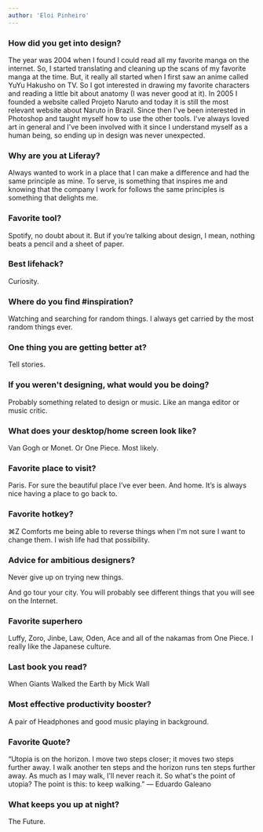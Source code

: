 ```yaml
---
author: 'Eloi Pinheiro'
---
```


### How did you get into design?

The year was 2004 when I found I could read all my favorite manga on the internet. So, I started translating and cleaning up the scans of my favorite manga at the time. But, it really all started when I first saw an anime called YuYu Hakusho on TV. So I got interested in drawing my favorite characters and reading a little bit about anatomy (I was never good at it). In 2005 I founded a website called Projeto Naruto and today it is still the most relevant website about Naruto in Brazil. Since then I've been interested in Photoshop and taught myself how to use the other tools. I've always loved art in general and I've been involved with it since I understand myself as a human being, so ending up in design was never unexpected.


### Why are you at Liferay?

Always wanted to work in a place that I can make a difference and had the same principle as mine. To serve, is something that inspires me and knowing that the company I work for follows the same principles is something that delights me.


### Favorite tool?

Spotify, no doubt about it. But if you’re talking about design, I mean, nothing beats a pencil and a sheet of paper.


### Best lifehack?

Curiosity.


### Where do you find #inspiration?

Watching and searching for random things. I always get carried by the most random things ever.


### One thing you are getting better at?

Tell stories.


### If you weren't designing, what would you be doing?

Probably something related to design or music. Like an manga editor or music critic.


### What does your desktop/home screen look like?

Van Gogh or Monet. Or One Piece. Most likely.


### Favorite place to visit?

Paris. For sure the beautiful place I’ve ever been. And home. It’s is always nice having a place to go back to.


### Favorite hotkey?

⌘Z Comforts me being able to reverse things when I'm not sure I want to change them. I wish life had that possibility.


### Advice for ambitious designers?

Never give up on trying new things.

And go tour your city. You will probably see different things that you will see on the Internet.


### Favorite superhero

Luffy, Zoro, Jinbe, Law, Oden, Ace and all of the nakamas from One Piece. I really like the Japanese culture.


### Last book you read?

When Giants Walked the Earth by Mick Wall


### Most effective productivity booster?

A pair of Headphones and good music playing in background.


### Favorite Quote?

“Utopia is on the horizon. I move two steps closer; it moves two steps further away. I walk another ten steps and the horizon runs ten steps further away. As much as I may walk, I'll never reach it. So what's the point of utopia? The point is this: to keep walking.” ― Eduardo Galeano


### What keeps you up at night?

The Future.